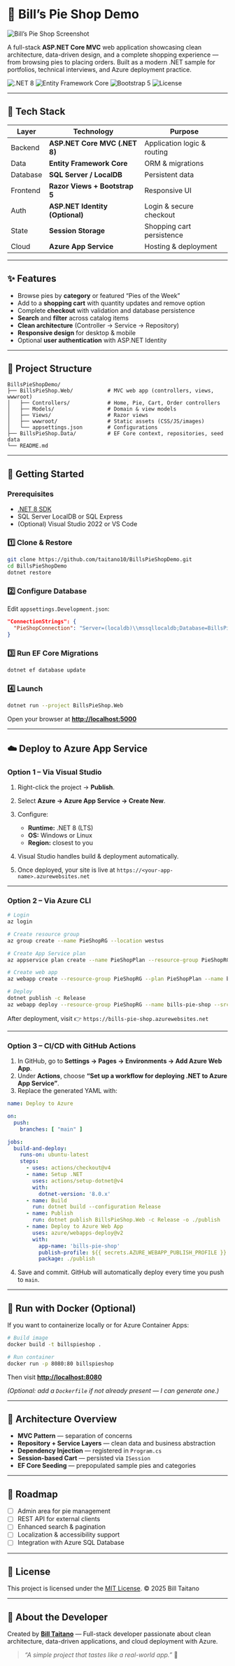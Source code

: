

# 🥧 Bill’s Pie Shop Demo

![Bill’s Pie Shop Screenshot](https://storagebillspieshop.blob.core.windows.net/images/billspieshop/BillsPieShop.png)

A full-stack **ASP.NET Core MVC** web application showcasing clean architecture, data-driven design, and a complete shopping experience — from browsing pies to placing orders.
Built as a modern .NET sample for portfolios, technical interviews, and Azure deployment practice.

![.NET 8](https://img.shields.io/badge/.NET-8.0-blueviolet)
![Entity Framework Core](https://img.shields.io/badge/Entity%20Framework-Core-green)
![Bootstrap 5](https://img.shields.io/badge/UI-Bootstrap%205-lightblue)
![License](https://img.shields.io/badge/license-MIT-lightgrey)

---

## 🧰 Tech Stack

| Layer    | Technology                      | Purpose                     |
| -------- | ------------------------------- | --------------------------- |
| Backend  | **ASP.NET Core MVC (.NET 8)**   | Application logic & routing |
| Data     | **Entity Framework Core**       | ORM & migrations            |
| Database | **SQL Server / LocalDB**        | Persistent data             |
| Frontend | **Razor Views + Bootstrap 5**   | Responsive UI               |
| Auth     | **ASP.NET Identity (Optional)** | Login & secure checkout     |
| State    | **Session Storage**             | Shopping cart persistence   |
| Cloud    | **Azure App Service**           | Hosting & deployment        |

---

## ✨ Features

* Browse pies by **category** or featured “Pies of the Week”
* Add to a **shopping cart** with quantity updates and remove option
* Complete **checkout** with validation and database persistence
* **Search** and **filter** across catalog items
* **Clean architecture** (Controller → Service → Repository)
* **Responsive design** for desktop & mobile
* Optional **user authentication** with ASP.NET Identity

---

## 🧱 Project Structure

```
BillsPieShopDemo/
├── BillsPieShop.Web/           # MVC web app (controllers, views, wwwroot)
│   ├── Controllers/            # Home, Pie, Cart, Order controllers
│   ├── Models/                 # Domain & view models
│   ├── Views/                  # Razor views
│   ├── wwwroot/                # Static assets (CSS/JS/images)
│   └── appsettings.json        # Configurations
├── BillsPieShop.Data/          # EF Core context, repositories, seed data
└── README.md
```

---

## 🚀 Getting Started

### Prerequisites

* [.NET 8 SDK](https://dotnet.microsoft.com/en-us/download)
* SQL Server LocalDB or SQL Express
* (Optional) Visual Studio 2022 or VS Code

### 1️⃣ Clone & Restore

```bash
git clone https://github.com/taitano10/BillsPieShopDemo.git
cd BillsPieShopDemo
dotnet restore
```

### 2️⃣ Configure Database

Edit `appsettings.Development.json`:

```json
"ConnectionStrings": {
  "PieShopConnection": "Server=(localdb)\\mssqllocaldb;Database=BillsPieShopDemo;Trusted_Connection=True;"
}
```

### 3️⃣ Run EF Core Migrations

```bash
dotnet ef database update
```

### 4️⃣ Launch

```bash
dotnet run --project BillsPieShop.Web
```

Open your browser at **[http://localhost:5000](http://localhost:5000)**

---

## ☁️ Deploy to Azure App Service

### Option 1 – Via Visual Studio

1. Right-click the project → **Publish**.
2. Select **Azure → Azure App Service → Create New**.
3. Configure:

   * **Runtime:** .NET 8 (LTS)
   * **OS:** Windows or Linux
   * **Region:** closest to you
4. Visual Studio handles build & deployment automatically.
5. Once deployed, your site is live at
   `https://<your-app-name>.azurewebsites.net`

---

### Option 2 – Via Azure CLI

```bash
# Login
az login

# Create resource group
az group create --name PieShopRG --location westus

# Create App Service plan
az appservice plan create --name PieShopPlan --resource-group PieShopRG --sku B1 --is-linux

# Create web app
az webapp create --resource-group PieShopRG --plan PieShopPlan --name bills-pie-shop --runtime "DOTNETCORE|8.0"

# Deploy
dotnet publish -c Release
az webapp deploy --resource-group PieShopRG --name bills-pie-shop --src-path ./BillsPieShop.Web/bin/Release/net8.0/publish
```

After deployment, visit
👉 `https://bills-pie-shop.azurewebsites.net`

---

### Option 3 – CI/CD with GitHub Actions

1. In GitHub, go to **Settings → Pages → Environments → Add Azure Web App**.
2. Under **Actions**, choose **“Set up a workflow for deploying .NET to Azure App Service”**.
3. Replace the generated YAML with:

```yaml
name: Deploy to Azure

on:
  push:
    branches: [ "main" ]

jobs:
  build-and-deploy:
    runs-on: ubuntu-latest
    steps:
      - uses: actions/checkout@v4
      - name: Setup .NET
        uses: actions/setup-dotnet@v4
        with:
          dotnet-version: '8.0.x'
      - name: Build
        run: dotnet build --configuration Release
      - name: Publish
        run: dotnet publish BillsPieShop.Web -c Release -o ./publish
      - name: Deploy to Azure Web App
        uses: azure/webapps-deploy@v2
        with:
          app-name: 'bills-pie-shop'
          publish-profile: ${{ secrets.AZURE_WEBAPP_PUBLISH_PROFILE }}
          package: ./publish
```

4. Save and commit. GitHub will automatically deploy every time you push to `main`.

---

## 🐳 Run with Docker (Optional)

If you want to containerize locally or for Azure Container Apps:

```bash
# Build image
docker build -t billspieshop .

# Run container
docker run -p 8080:80 billspieshop
```

Then visit **[http://localhost:8080](http://localhost:8080)**

*(Optional: add a `Dockerfile` if not already present — I can generate one.)*

---

## 🧠 Architecture Overview

* **MVC Pattern** — separation of concerns
* **Repository + Service Layers** — clean data and business abstraction
* **Dependency Injection** — registered in `Program.cs`
* **Session-based Cart** — persisted via `ISession`
* **EF Core Seeding** — prepopulated sample pies and categories

---

## 🧭 Roadmap

* [ ] Admin area for pie management
* [ ] REST API for external clients
* [ ] Enhanced search & pagination
* [ ] Localization & accessibility support
* [ ] Integration with Azure SQL Database

---

## 📄 License

This project is licensed under the [MIT License](LICENSE).
© 2025 Bill Taitano

---

## 👋 About the Developer

Created by **[Bill Taitano](https://github.com/taitano10)** —
Full-stack developer passionate about clean architecture, data-driven applications, and cloud deployment with Azure.

> *“A simple project that tastes like a real-world app.”* 🥧


